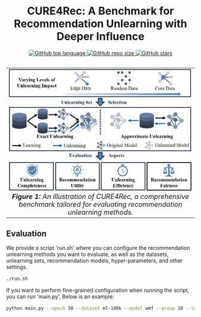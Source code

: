 # <center> CURE4Rec: A Benchmark for Recommendation Unlearning with Deeper Influence </center>

[comment]: <> ([![License: MIT]&#40;https://img.shields.io/badge/License-MIT-yellow.svg&#41;]&#40;LICENSE&#41;)
<div align="center">
  <a href="https://github.com/xiye7lai/CURE4Rec">
    <img src="https://img.shields.io/github/languages/top/xiye7lai/CURE4Rec" alt="GitHub top language">
  </a>
  <a href="https://github.com/xiye7lai/CURE4Rec">
    <img src="https://img.shields.io/github/repo-size/xiye7lai/CURE4Rec" alt="GitHub repo size">
  </a>
  <a href="https://github.com/xiye7lai/CURE4Rec">
    <img src="https://img.shields.io/github/stars/xiye7lai/CURE4Rec" alt="GitHub stars">
  </a>
</div>


<br>

<table align="center">
  <tr>
    <td align="center"> 
      <img src="assets/framework.jpg" alt="Framework" style="width: 700px;"/> 
      <br>
      <em style="font-size: 18px;">  <strong style="font-size: 18px;">Figure 1:</strong> An illustration of CURE4Rec, a comprehensive benchmark tailored for evaluating recommendation unlearning methods. </em>
    </td>
  </tr>
</table>


## Evaluation

We provide a script 'run.sh' where you can configure the recommendation unlearning methods you want to evaluate, as well as the datasets, unlearning sets, recommendation models, hyper-parameters, and other settings.

```bash
./run.sh
```

If you want to perform fine-grained configuration when running the script, you can run 'main.py'. Below is an example:

```bash
python main.py --epoch 50 --dataset ml-100k --model wmf --group 10 --learn retrain --deltype random --delper 5 --verbose 2
```